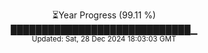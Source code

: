 <p align="center">
⏳Year Progress (99.11 %)<br>
█████████████████████████████▁ <br>
<sub>Updated: Sat, 28 Dec 2024 18:03:03 GMT</sub>
</p>

